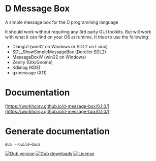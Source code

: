 # D Message Box
A simple message box for the D programming language

It should work without requiring any 3rd party GUI toolkits. But will work with what
it can find on your OS at runtime. It tries to use the following:
* DlangUI (win32 on Windows or SDL2 on Linux)
* SDL_ShowSimpleMessageBox (Derelict SDL2)
* MessageBoxW (win32 on Windows)
* Zenity (Gtk/Gnome)
* Kdialog (KDE)
* gxmessage (X11)

# Documentation

[https://workhorsy.github.io/d-message-box/0.1.0/](https://workhorsy.github.io/d-message-box/0.1.0/)

# Generate documentation

```
dub --build=docs
```


[![Dub version](https://img.shields.io/dub/v/d-message-box.svg)](https://code.dlang.org/packages/d-message-box)
[![Dub downloads](https://img.shields.io/dub/dt/d-message-box.svg)](https://code.dlang.org/packages/d-message-box)
[![License](https://img.shields.io/badge/license-BSL_1.0-blue.svg)](https://raw.githubusercontent.com/workhorsy/d-message-box/master/LICENSE)
